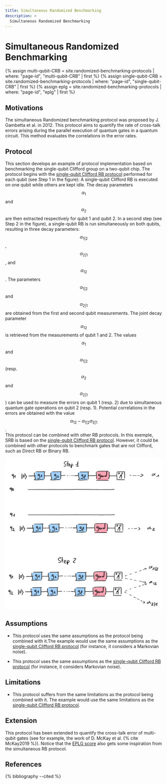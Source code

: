 ```yaml
---
title: Simultaneous Randomized Benchmarking
description: >
  Simultaneous Randomized Benchmarking
---
```


# Simultaneous Randomized Benchmarking

{% assign multi-qubit-CRB = site.randomized-benchmarking-protocols | where: "page-id", "multi-qubit-CRB" | first %}
{% assign single-qubit-CRB = site.randomized-benchmarking-protocols | where: "page-id", "single-qubit-CRB" | first %}
{% assign eplg = site.randomized-benchmarking-protocols | where: "page-id", "eplg" | first %}

## Motivations
 
The simultaneous Randomized benchmarking protocol was proposed by J. Gambetta et al. in 2012. This protocol aims to quantify the rate of cross-talk errors arising during the parallel execution of quantum gates in a quantum circuit. This method evaluates the correlations in the error rates.

## Protocol

This section develops an example of protocol implementation based on benchmarking the single-qubit Clifford group on a two-qubit chip. The protocol begins with the <a href="{{ single-qubit-CRB.url | prepend: site.baseurl }}" target="_blank">single-qubit Clifford RB protocol</a> performed for each qubit (see Step 1 in the figure): A single-qubit Clifford RB is executed on one qubit while others are kept idle. The decay parameters $$\alpha_1$$ and $$\alpha_2$$ are then extracted respectively for qubit 1 and qubit 2. In a second step (see Step 2 in the figure), a single-qubit RB is run simultaneously on both qubits, resulting in three decay parameters: $$\alpha_{1 \vert 2}$$, $$\alpha_{2 \vert 1}$$, and $$\alpha_{12}$$. The parameters $$\alpha_{1 \vert 2}$$ and $$\alpha_{2 \vert 1}$$ are obtained from the first and second qubit measurements. The joint decay parameter $$\alpha_{12}$$ is retrieved from the measurements of qubit 1 and 2. The values $$\alpha_{1}$$ and $$\alpha_{1 \vert 2}$$ (resp. $$\alpha_{2}$$ and $$\alpha_{2 \vert 1}$$) can be used to measure the errors on qubit 1 (resp. 2) due to simultaneous quantum gate operations on qubit 2 (resp. 1). Potential correlations in the errors are obtained with the value $$\alpha_{12} -\alpha_{1 \vert 2} \alpha_{2 \vert 1}$$.  
This protocol can be combined with other RB protocols. In this exemple, SRB is based on the <a href="{{ single-qubit-CRB.url | prepend: site.baseurl }}" target="_blank">single-qubit Clifford RB protocol</a>. However, it could be combined with other protocols to benchmark gates that are not Clifford, such as <a>Direct RB</a> or <a>Binary RB</a>.

<div class="center">
  <img src="/img/system-level-benchmark/randomized/RB-simultaneous.png" class="img-medium" alt="Quantum circuit associated to the simultaneous randomized benchmarking protocol"/>
</div>

## Assumptions

- This protocol uses the same assumptions as the protocol being combined with it.The example would use the same assumptions as the <a href="{{ single-qubit-CRB.url | prepend: site.baseurl }}" target="_blank">single-qubit Clifford RB protocol</a> (for instance, it considers a Markovian noise).

- This protocol uses the same assumptions as the <a href="{{ single-qubit-CRB.url | prepend: site.baseurl }}" target="_blank">single-qubit Clifford RB protocol</a> (for instance, it considers Markovian noise).

## Limitations

- This protocol suffers from the same limitations as the protocol being combined with it. The example would use the same limitations as the <a href="{{ multi-qubit-CRB.url | prepend: site.baseurl }}" target="_blank">single-qubit Clifford RB protocol</a>.

## Extension

This protocol has been extended to quantify the cross-talk error of multi-qubit gates (see for example, the work of D. McKay et al. {% cite McKay2019 %}). Notice that the <a href="{{ eplg.url | prepend: site.baseurl }}" target="_blank">EPLG score</a> also gets some inspiration from the simultaneous RB protocol.

## References

{% bibliography --cited %}